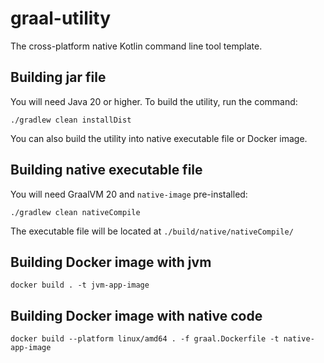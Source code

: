 # graal-utility

The cross-platform native Kotlin command line tool template.

## Building jar file

You will need Java 20 or higher. To build the utility, run the command:

```shell
./gradlew clean installDist
```

You can also build the utility into native executable file or Docker image.

## Building native executable file

You will need GraalVM 20 and `native-image` pre-installed:

```shell
./gradlew clean nativeCompile
```

The executable file will be located at `./build/native/nativeCompile/`

## Building Docker image with jvm

```shell
docker build . -t jvm-app-image
```

## Building Docker image with native code

```shell
docker build --platform linux/amd64 . -f graal.Dockerfile -t native-app-image
```
